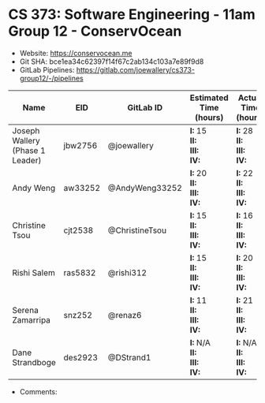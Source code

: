 # CS 373: Software Engineering - 11am Group 12 - **ConservOcean**

- Website: https://conservocean.me
- Git SHA: bce1ea34c62397f14f67c2ab134c103a7e89f9d8
- GitLab Pipelines: https://gitlab.com/joewallery/cs373-group12/-/pipelines

| Name                            | EID     | GitLab ID      | Estimated Time (hours)                       | Actual Time (hours)                          |
| ------------------------------- | ------- | -------------- | -------------------------------------------- | -------------------------------------------- |
| Joseph Wallery (Phase 1 Leader) | jbw2756 | @joewallery    | **I:** 15<br>**II:**<br>**III:**<br>**IV:**  | **I:** 28<br>**II:**<br>**III:**<br>**IV:**  |
| Andy Weng                       | aw33252 | @AndyWeng33252 | **I:** 20<br>**II:**<br>**III:**<br>**IV:**  | **I:** 22<br>**II:**<br>**III:**<br>**IV:**  |
| Christine Tsou                  | cjt2538 | @ChristineTsou | **I:** 15<br>**II:**<br>**III:**<br>**IV:**  | **I:** 16<br>**II:**<br>**III:**<br>**IV:**  |
| Rishi Salem                     | ras5832 | @rishi312      | **I:** 15<br>**II:**<br>**III:**<br>**IV:**  | **I:** 20<br>**II:**<br>**III:**<br>**IV:**  |
| Serena Zamarripa                | snz252  | @renaz6        | **I:** 11<br>**II:**<br>**III:**<br>**IV:**  | **I:** 21<br>**II:**<br>**III:**<br>**IV:**  |
| Dane Strandboge                 | des2923 | @DStrand1      | **I:** N/A<br>**II:**<br>**III:**<br>**IV:** | **I:** N/A<br>**II:**<br>**III:**<br>**IV:** |

- Comments:
